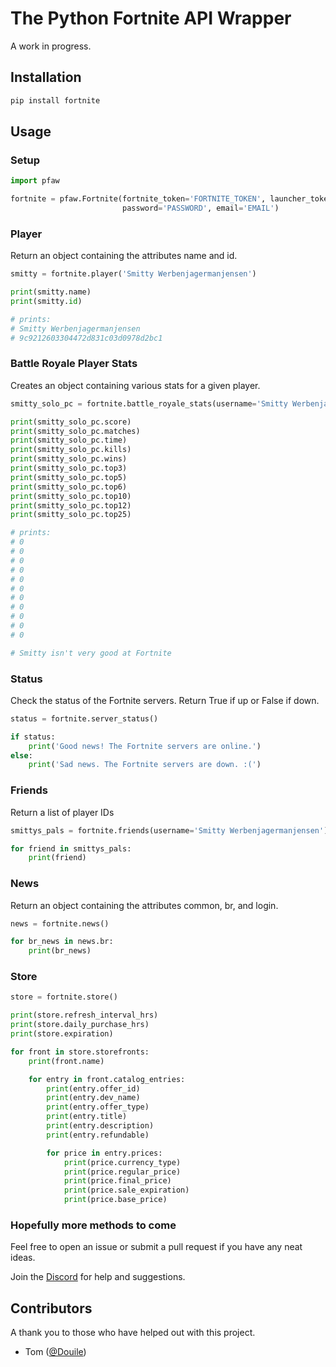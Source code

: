 # The Python Fortnite API Wrapper
A work in progress.

## Installation
```bash
pip install fortnite
```

## Usage

### Setup
```python
import pfaw

fortnite = pfaw.Fortnite(fortnite_token='FORTNITE_TOKEN', launcher_token='LAUNCHER_TOKEN',
                         password='PASSWORD', email='EMAIL')
```

### Player
Return an object containing the attributes name and id.
```python
smitty = fortnite.player('Smitty Werbenjagermanjensen')

print(smitty.name)
print(smitty.id)

# prints:
# Smitty Werbenjagermanjensen
# 9c9212603304472d831c03d0978d2bc1
```

### Battle Royale Player Stats
Creates an object containing various stats for a given player.
```python
smitty_solo_pc = fortnite.battle_royale_stats(username='Smitty Werbenjagermanjensen', mode='solo', platform='pc')

print(smitty_solo_pc.score)
print(smitty_solo_pc.matches)
print(smitty_solo_pc.time)
print(smitty_solo_pc.kills)
print(smitty_solo_pc.wins)
print(smitty_solo_pc.top3)
print(smitty_solo_pc.top5)
print(smitty_solo_pc.top6)
print(smitty_solo_pc.top10)
print(smitty_solo_pc.top12)
print(smitty_solo_pc.top25)

# prints:
# 0
# 0
# 0
# 0
# 0
# 0
# 0
# 0
# 0
# 0
# 0

# Smitty isn't very good at Fortnite
```

### Status
Check the status of the Fortnite servers. Return True if up or False if down.
```python
status = fortnite.server_status()

if status:
    print('Good news! The Fortnite servers are online.')
else:
    print('Sad news. The Fortnite servers are down. :(')
```

### Friends
Return a list of player IDs
```python
smittys_pals = fortnite.friends(username='Smitty Werbenjagermanjensen')

for friend in smittys_pals:
    print(friend)
```

### News
Return an object containing the attributes common, br, and login.
```python
news = fortnite.news()

for br_news in news.br:
    print(br_news)
```

### Store
```python
store = fortnite.store()

print(store.refresh_interval_hrs)
print(store.daily_purchase_hrs)
print(store.expiration)

for front in store.storefronts:
    print(front.name)

    for entry in front.catalog_entries:
        print(entry.offer_id)
        print(entry.dev_name)
        print(entry.offer_type)
        print(entry.title)
        print(entry.description)
        print(entry.refundable)

        for price in entry.prices:
            print(price.currency_type)
            print(price.regular_price)
            print(price.final_price)
            print(price.sale_expiration)
            print(price.base_price)
```

### Hopefully more methods to come
Feel free to open an issue or submit a pull request if you have any neat ideas.

Join the [Discord](https://discord.gg/AEfWXP9) for help and suggestions.

## Contributors
A thank you to those who have helped out with this project.

- Tom ([@Douile](https://github.com/Douile))